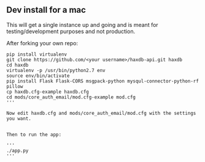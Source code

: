 ## Dev install for a mac

This will get a single instance up and going and is meant for testing/development purposes and not production.

After forking your own repo:
```
pip install virtualenv
git clone https://github.com/<your username>/haxdb-api.git haxdb
cd haxdb
virtualenv -p /usr/bin/python2.7 env
source env/bin/activate
pip install Flask Flask-CORS msgpack-python mysqul-connector-python-rf pillow
cp haxdb.cfg-example haxdb.cfg
cd mods/core_auth_email/mod.cfg-example mod.cfg
'''

Now edit haxdb.cfg and mods/core_auth_email/mod.cfg with the settings you want.


Then to run the app:

'''
./app.py
'''
